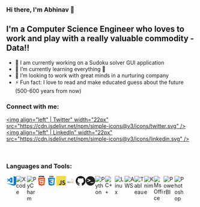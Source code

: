 ### Hi there, I'm Abhinav  👋


## I'm a Computer Science Engineer who loves to work and play with a really valuable commodity - Data!!

- 🔭 I am currently working on a Sudoku solver GUI application
- 🌱 I’m currently learning everything 🤣
- 👯 I’m looking to work with great minds in a nurturing company
- ⚡ Fun fact: I love to read and make educated guess about the future (500-600 years from now)


### Connect with me:

[<img align="left"  | Twitter" width="22px" src="https://cdn.jsdelivr.net/npm/simple-icons@v3/icons/twitter.svg" />][twitter]
[<img align="left"  | LinkedIn" width="22px" src="https://cdn.jsdelivr.net/npm/simple-icons@v3/icons/linkedin.svg" />][linkedin]

<br />

### Languages and Tools:





<img align="left" alt="Visual Studio Code" width="26px" src="https://raw.githubusercontent.com/github/explore/80688e429a7d4ef2fca1e82350fe8e3517d3494d/topics/visual-studio-code/visual-studio-code.png" />
<img align="left" alt="Xcode" width="29px" src="https://cdn3.iconfinder.com/data/icons/macosxstyle/macosxstyle_png/512/Xcode.png"/>
<img align="left" alt="PyCharm" width="26px" src="https://img.icons8.com/color/48/000000/pycharm.png"/>

<img align="left" alt="HTML5" width="26px" src="https://raw.githubusercontent.com/github/explore/80688e429a7d4ef2fca1e82350fe8e3517d3494d/topics/html/html.png" />
<img align="left" alt="CSS3" width="26px" src="https://raw.githubusercontent.com/github/explore/80688e429a7d4ef2fca1e82350fe8e3517d3494d/topics/css/css.png" />

<img align="left" alt="JavaScript" width="26px" src="https://raw.githubusercontent.com/github/explore/80688e429a7d4ef2fca1e82350fe8e3517d3494d/topics/javascript/javascript.png" />
<img align="left" alt="MySQL" width="26px" src="https://raw.githubusercontent.com/github/explore/80688e429a7d4ef2fca1e82350fe8e3517d3494d/topics/mysql/mysql.png" />
<img align="left" alt="GitHub" width="26px" src="https://raw.githubusercontent.com/github/explore/78df643247d429f6cc873026c0622819ad797942/topics/github/github.png" />
<img align="left" alt="Terminal" width="26px" src="https://raw.githubusercontent.com/github/explore/80688e429a7d4ef2fca1e82350fe8e3517d3494d/topics/terminal/terminal.png" />

<img align="left" alt="Python" width="26px" src="https://cdn4.iconfinder.com/data/icons/logos-and-brands/512/267_Python_logo-512.png"/>
<img align="left" alt="C++" width="26px" src="https://cdn3.iconfinder.com/data/icons/programming-16/512/programming_6_00001-2-512.png"/>
<img align="left" alt="Linux" width="26px" src="https://cdn3.iconfinder.com/data/icons/logos-brands-3/24/logo_brand_brands_logos_linux-512.png"/>
<img align="left" alt="AWS" width="26px" src="https://img.icons8.com/color/48/000000/amazon-web-services.png"/>

<img align="left" alt="Tableau" width="26px" src="https://cdn2.iconfinder.com/data/icons/mixd/512/3_tableau-512.png"/>
<img align="left" alt="Knime" width="26px" src="https://cdn.icon-icons.com/icons2/2148/PNG/512/knime_icon_132274.png" />
<img align="left" alt="MsOffice" width="26px" src="https://cdn3.iconfinder.com/data/icons/popular-services-brands-vol-2/512/microsoft-office-512.png" />
<img align="left" alt="PowerBI" width="29px" src="https://img.icons8.com/color/48/000000/power-bi.png"/>
<img align="left" alt="Photoshop" width="29px" src="https://cdn1.iconfinder.com/data/icons/designer-skills/128/photoshop-512.png"/>


<br />




[twitter]: https://twitter.com/Abhinav10472114
[linkedin]: https://www.linkedin.com/in/abhinavchaud/
